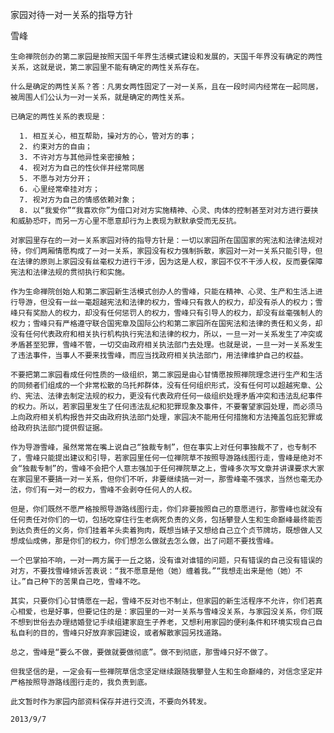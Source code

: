 家园对待一对一关系的指导方针

雪峰


    生命禅院创办的第二家园是按照天国千年界生活模式建设和发展的，天国千年界没有确定的两性关系，这就是说，第二家园里不能有确定的两性关系存在。

    什么是确定的两性关系？答：凡男女两性固定了一对一关系，且在一段时间内经常在一起同居，被周围人们公认为一对一关系，就是确定的两性关系。

    已确定的两性关系的表现是：

      1. 相互关心，相互帮助，操对方的心，管对方的事；
      2. 约束对方的自由；
      3. 不许对方与其他异性亲密接触；
      4. 视对方为自己的性伙伴并经常同居
      5. 不愿与对方分开；
      6. 心里经常牵挂对方；
      7. 视对方为自己的情感依赖对象；
      8. 以“我爱你”“我喜欢你”为借口对对方实施精神、心灵、肉体的控制甚至对对方进行要挟和威胁恐吓，而另一方心里不愿意却行为上表现为默默承受而无反抗。

    对家园里存在的一对一关系家园对待的指导方针是：一切以家园所在国国家的宪法和法律法规对待，你们两厢情愿构成了一对一关系，家园没有权力强制拆散，家园对一对一关系只能引导，但在法律的原则上家园没有丝毫权力进行干涉，因为这是人权，家园不仅不干涉人权，反而要保障宪法和法律法规的贯彻执行和实施。

    作为生命禅院创始人和第二家园新生活模式创办人的雪峰，只能在精神、心灵、生产和生活上进行导游，但没有一丝一毫超越宪法和法律的权力，雪峰只有救人的权力，却没有杀人的权力；雪峰只有奖励人的权力，却没有任何惩罚人的权力，雪峰只有引导人的权力，却没有丝毫强制人的权力；雪峰只有严格遵守联合国宪章及国际公约和第二家园所在国宪法和法律的责任和义务，却没有任何代表政府和相关执行机构执行宪法和法律的权力，所以，一旦一对一关系发生了冲突或矛盾甚至犯罪，雪峰不管，一切交由政府相关执法部门去处理。也就是说，一旦一对一关系发生了违法事件，当事人不要来找雪峰，而应当找政府相关执法部门，用法律维护自己的权益。

    不要把第二家园看成任何性质的一级组织，第二家园是由心甘情愿按照禅院理念进行生产和生活的同频者们组成的一个非常松散的乌托邦群体，没有任何组织形式，没有任何可以超越宪章、公约、宪法、法律去制定法规的权力，更没有代表政府任何一级组织处理矛盾冲突和违法乱纪事件的权力。所以，若家园里发生了任何违法乱纪和犯罪现象及事件，不要奢望家园处理，而必须马上向政府相关机构报告并交由政府执法部门处理，家园决不能用任何措施和方法掩盖包庇犯罪或给政府执法部门提供假证据。

    作为导游雪峰，虽然常常在嘴上说自己“独裁专制”，但在事实上对任何事独裁不了，也专制不了，雪峰只能提出建议和引导，若家园里任何一位禅院草不按照导游路线图行走，雪峰是绝对不会“独裁专制”的，雪峰不会把个人意志强加于任何禅院草之上，雪峰多次写文章并讲课要求大家在家园里不要搞一对一关系，但你们不听，非要继续搞一对一，那雪峰毫不强求，当然也毫无办法，你们有一对一的权力，雪峰不会剥夺任何人的人权。

    但是，你们既然不愿严格按照导游路线图行走，你们非要按照自己的意愿进行，那雪峰也就没有任何责任对你们的一切，包括吃穿住行生老病死负责的义务，包括攀登人生和生命巅峰最终能否到达负责任的义务，你们挂着羊头卖着狗肉，既想当婊子又想给自己立个贞节牌坊，既想做人又想成仙成佛，那是你们的权力，你们想怎么做就去怎么做，出了问题不要找雪峰。

    一个巴掌拍不响，一对一两方属于一丘之貉，没有谁对谁错的问题，只有错误的自己没有错误的对方，不要找雪峰倾诉苦衷说：“我不愿意是他（她）缠着我。”“我想走出来是他（她）不让。”自己种下的苦果自己吃，雪峰不吃。

    其实，只要你们心甘情愿在一起，雪峰不反对也不制止，但家园的新生活程序不允许，你们若真心相爱，也是好事，但要记住的是：家园里的一对一关系与雪峰没关系，与家园没关系，你们既不想到世俗去办理结婚登记手续组建家庭生子养老，又想利用家园的便利条件和环境实现自己自私自利的目的，雪峰只好放弃家园建设，或者解散家园另找道路。

    总之，雪峰是“要么不做，要做就要做彻底”。做不到彻底，那雪峰只好不做了。

    但我坚信的是，一定会有一些禅院草信念坚定继续跟随我攀登人生和生命巅峰的，对信念坚定并严格按照导游路线图行走的，我负责到底。

    此文暂时作为家园内部资料保存并进行交流，不要向外转发。

    2013/9/7



